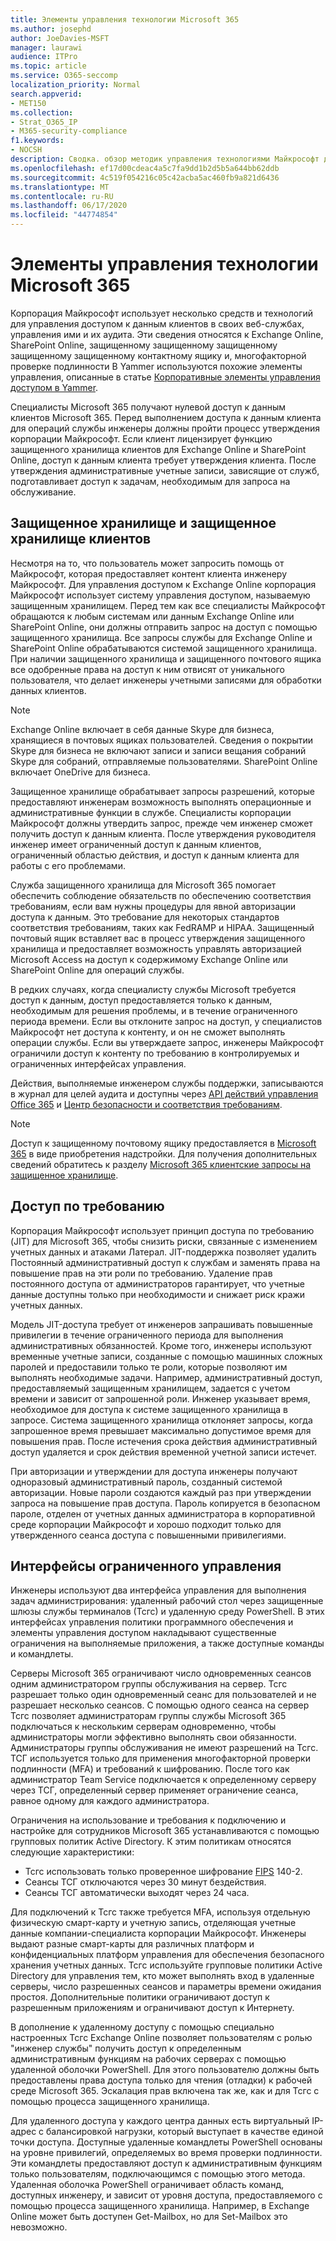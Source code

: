 ```yaml
---
title: Элементы управления технологии Microsoft 365
ms.author: josephd
author: JoeDavies-MSFT
manager: laurawi
audience: ITPro
ms.topic: article
ms.service: O365-seccomp
localization_priority: Normal
search.appverid:
- MET150
ms.collection:
- Strat_O365_IP
- M365-security-compliance
f1.keywords:
- NOCSH
description: Сводка. обзор методик управления технологиями Майкрософт для Microsoft 365.
ms.openlocfilehash: ef17d00cdeac4a5c7fa9dd1b2d5b5a644bb62ddb
ms.sourcegitcommit: 4c519f054216c05c42acba5ac460fb9a821d6436
ms.translationtype: MT
ms.contentlocale: ru-RU
ms.lasthandoff: 06/17/2020
ms.locfileid: "44774854"
---
```

# <a name="microsoft-365-technology-controls"></a>Элементы управления технологии Microsoft 365 

Корпорация Майкрософт использует несколько средств и технологий для управления доступом к данным клиентов в своих веб-службах, управления ими и их аудита. Эти сведения относятся к Exchange Online, SharePoint Online, защищенному защищенному защищенному защищенному защищенному контактному ящику и, многофакторной проверке подлинности В Yammer используются похожие элементы управления, описанные в статье [Корпоративные элементы управления доступом в Yammer](office-365-yammer-enterprise-access-controls.md).

Специалисты Microsoft 365 получают нулевой доступ к данным клиентов Microsoft 365. Перед выполнением доступа к данным клиента для операций службы инженеры должны пройти процесс утверждения корпорации Майкрософт. Если клиент лицензирует функцию защищенного хранилища клиентов для Exchange Online и SharePoint Online, доступ к данным клиента требует утверждения клиента. После утверждения административные учетные записи, зависящие от служб, подготавливает доступ к задачам, необходимым для запроса на обслуживание.

## <a name="lockbox-and-customer-lockbox"></a>Защищенное хранилище и защищенное хранилище клиентов

Несмотря на то, что пользователь может запросить помощь от Майкрософт, которая предоставляет контент клиента инженеру Майкрософт. Для управления доступом к Exchange Online корпорация Майкрософт использует систему управления доступом, называемую защищенным хранилищем. Перед тем как все специалисты Майкрософт обращаются к любым системам или данным Exchange Online или SharePoint Online, они должны отправить запрос на доступ с помощью защищенного хранилища. Все запросы службы для Exchange Online и SharePoint Online обрабатываются системой защищенного хранилища. При наличии защищенного хранилища и защищенного почтового ящика все одобренные права на доступ к ним отвисят от уникального пользователя, что делает инженеры учетными записями для обработки данных клиентов.

> [!NOTE]
> Exchange Online включает в себя данные Skype для бизнеса, хранящиеся в почтовых ящиках пользователей. Сведения о покрытии Skype для бизнеса не включают записи и записи вещания собраний Skype для собраний, отправляемые пользователями. SharePoint Online включает OneDrive для бизнеса.

Защищенное хранилище обрабатывает запросы разрешений, которые предоставляют инженерам возможность выполнять операционные и административные функции в службе. Специалисты корпорации Майкрософт должны утвердить запрос, прежде чем инженер сможет получить доступ к данным клиента. После утверждения руководителя инженер имеет ограниченный доступ к данным клиентов, ограниченный областью действия, и доступ к данным клиента для работы с его проблемами.

Служба защищенного хранилища для Microsoft 365 помогает обеспечить соблюдение обязательств по обеспечению соответствия требованиям, если вам нужны процедуры для явной авторизации доступа к данным. Это требование для некоторых стандартов соответствия требованиям, таких как FedRAMP и HIPAA. Защищенный почтовый ящик вставляет вас в процесс утверждения защищенного хранилища и предоставляет возможность управлять авторизацией Microsoft Access на доступ к содержимому Exchange Online или SharePoint Online для операций службы.

В редких случаях, когда специалисту службы Microsoft требуется доступ к данным, доступ предоставляется только к данным, необходимым для решения проблемы, и в течение ограниченного периода времени. Если вы отклоните запрос на доступ, у специалистов Майкрософт нет доступа к контенту, и он не сможет выполнять операции службы. Если вы утверждаете запрос, инженеры Майкрософт ограничили доступ к контенту по требованию в контролируемых и ограниченных интерфейсах управления.

Действия, выполняемые инженером службы поддержки, записываются в журнал для целей аудита и доступны через [API действий управления Office 365](https://docs.microsoft.com/office/office-365-management-api/get-started-with-office-365-management-apis) и [Центр безопасности и соответствия требованиям](https://protection.office.com/).

>[!NOTE]
> Доступ к защищенному почтовому ящику предоставляется в [Microsoft 365](https://products.office.com/business/office-365-enterprise-e5-business-software) в виде приобретения надстройки. Для получения дополнительных сведений обратитесь к разделу [Microsoft 365 клиентские запросы на защищенное хранилище](https://support.office.com/article/Office-365-Customer-Lockbox-Requests-36f9cdd1-e64c-421b-a7e4-4a54d16440a2).

## <a name="just-in-time-access"></a>Доступ по требованию

Корпорация Майкрософт использует принцип доступа по требованию (JIT) для Microsoft 365, чтобы снизить риски, связанные с изменением учетных данных и атаками Латерал. JIT-поддержка позволяет удалить Постоянный административный доступ к службам и заменять права на повышение прав на эти роли по требованию. Удаление прав постоянного доступа от администраторов гарантирует, что учетные данные доступны только при необходимости и снижает риск кражи учетных данных.

Модель JIT-доступа требует от инженеров запрашивать повышенные привилегии в течение ограниченного периода для выполнения административных обязанностей. Кроме того, инженеры используют временные учетные записи, созданные с помощью машинных сложных паролей и предоставили только те роли, которые позволяют им выполнять необходимые задачи. Например, административный доступ, предоставляемый защищенным хранилищем, задается с учетом времени и зависит от запрошенной роли. Инженер указывает время, необходимое для доступа к системе защищенного хранилища в запросе. Система защищенного хранилища отклоняет запросы, когда запрошенное время превышает максимально допустимое время для повышения прав. После истечения срока действия административный доступ удаляется и срок действия временной учетной записи истечет.

При авторизации и утверждении для доступа инженеры получают одноразовый административный пароль, созданный системой авторизации. Новые пароли создаются каждый раз при утверждении запроса на повышение прав доступа. Пароль копируется в безопасном пароле, отделен от учетных данных администратора в корпоративной среде корпорации Майкрософт и хорошо подходит только для утвержденного сеанса доступа с повышенными привилегиями.

## <a name="constrained-management-interfaces"></a>Интерфейсы ограниченного управления

Инженеры используют два интерфейса управления для выполнения задач администрирования: удаленный рабочий стол через защищенные шлюзы службы терминалов (Тсгс) и удаленную среду PowerShell. В этих интерфейсах управления политики программного обеспечения и элементы управления доступом накладывают существенные ограничения на выполняемые приложения, а также доступные команды и командлеты.

Серверы Microsoft 365 ограничивают число одновременных сеансов одним администратором группы обслуживания на сервер. Тсгс разрешает только один одновременный сеанс для пользователей и не разрешает несколько сеансов. С помощью одного сеанса на сервер Тсгс позволяет администраторам группы службы Microsoft 365 подключаться к нескольким серверам одновременно, чтобы администраторы могли эффективно выполнять свои обязанности. Администраторы группы обслуживания не имеют разрешений на Тсгс. ТСГ используется только для применения многофакторной проверки подлинности (MFA) и требований к шифрованию. После того как администратор Team Service подключается к определенному серверу через ТСГ, определенный сервер применяет ограничение сеанса, равное одному для каждого администратора.

Ограничения на использование и требования к подключению и настройке для сотрудников Microsoft 365 устанавливаются с помощью групповых политик Active Directory. К этим политикам относятся следующие характеристики:

- Тсгс использовать только проверенное шифрование [FIPS](https://www.microsoft.com/TrustCenter/Compliance/FIPS) 140-2.
- Сеансы ТСГ отключаются через 30 минут бездействия.
- Сеансы ТСГ автоматически выходят через 24 часа.

Для подключений к Тсгс также требуется MFA, используя отдельную физическую смарт-карту и учетную запись, отделяющая учетные данные компании-специалиста корпорации Майкрософт. Инженеры выдают разные смарт-карты для различных платформ и конфиденциальных платформ управления для обеспечения безопасного хранения учетных данных. Тсгс используйте групповые политики Active Directory для управления тем, кто может выполнять вход в удаленные серверы, число разрешенных сеансов и параметры времени ожидания простоя. Дополнительные политики ограничивают доступ к разрешенным приложениям и ограничивают доступ к Интернету.

В дополнение к удаленному доступу с помощью специально настроенных Тсгс Exchange Online позволяет пользователям с ролью "инженер службы" получить доступ к определенным административным функциям на рабочих серверах с помощью удаленной оболочки PowerShell. Для этого пользователю должны быть предоставлены права доступа только для чтения (отладки) к рабочей среде Microsoft 365. Эскалация прав включена так же, как и для Тсгс с помощью процесса защищенного хранилища.

Для удаленного доступа у каждого центра данных есть виртуальный IP-адрес с балансировкой нагрузки, который выступает в качестве единой точки доступа. Доступные удаленные командлеты PowerShell основаны на уровне привилегий, определяемых во время проверки подлинности. Эти командлеты предоставляют доступ к административным функциям только пользователям, подключающимся с помощью этого метода. Удаленная оболочка PowerShell ограничивает область команд, доступных инженеру, и зависит от уровня доступа, предоставляемого с помощью процесса защищенного хранилища. Например, в Exchange Online может быть доступен Get-Mailbox, но для Set-Mailbox это невозможно.
